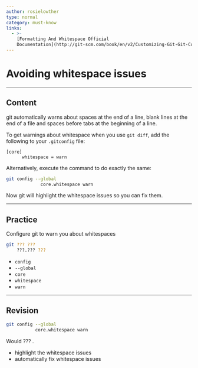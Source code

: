 ```yaml
---
author: rosielowther
type: normal
category: must-know
links:
  - >-
    [Formatting And Whitespace Official
    Documentation](http://git-scm.com/book/en/v2/Customizing-Git-Git-Configuration#_formatting_and_whitespace){website}
---
```


# Avoiding whitespace issues


---

## Content

git automatically warns about spaces at the end of a line, blank lines at the end of a file and spaces before tabs at the beginning of a line. 

To get warnings about whitespace when you use `git diff`, add the following to your `.gitconfig` file:

```plain-text
[core]
      whitespace = warn
```

Alternatively, execute the command to do exactly the same:

```bash
git config --global 
             core.whitespace warn
```

Now git will highlight the whitespace issues so you can fix them.


---

## Practice

Configure git to warn you about whitespaces

```bash
git ??? ??? 
    ???.??? ???
```

* `config`
* `--global`
* `core`
* `whitespace`
* `warn`


---

## Revision

```bash
git config --global 
           core.whitespace warn
```

Would ??? .

* highlight the whitespace issues
* automatically fix whitespace issues
 
